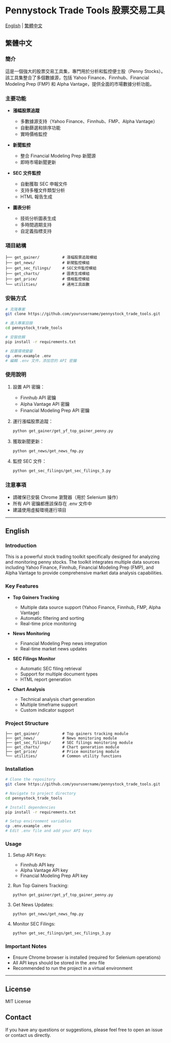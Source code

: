 # Pennystock Trade Tools 股票交易工具

[English](#english) | [繁體中文](#traditional-chinese)

<a name="traditional-chinese"></a>
## 繁體中文

### 簡介
這是一個強大的股票交易工具集，專門用於分析和監控便士股（Penny Stocks）。該工具集整合了多個數據源，包括 Yahoo Finance、Finnhub、Financial Modeling Prep (FMP) 和 Alpha Vantage，提供全面的市場數據分析功能。

### 主要功能
- **漲幅股票追蹤**
  - 多數據源支持（Yahoo Finance、Finnhub、FMP、Alpha Vantage）
  - 自動篩選和排序功能
  - 實時價格監控
  
- **新聞監控**
  - 整合 Financial Modeling Prep 新聞源
  - 即時市場新聞更新
  
- **SEC 文件監控**
  - 自動獲取 SEC 申報文件
  - 支持多種文件類型分析
  - HTML 報告生成

- **圖表分析**
  - 技術分析圖表生成
  - 多時間週期支持
  - 自定義指標支持

### 項目結構
```
├── get_gainer/          # 漲幅股票追蹤模組
├── get_news/            # 新聞監控模組
├── get_sec_filings/     # SEC文件監控模組
├── get_charts/          # 圖表生成模組
├── get_price/           # 價格監控模組
└── utilities/           # 通用工具函數
```

### 安裝方式
```bash
# 克隆專案
git clone https://github.com/yourusername/pennystock_trade_tools.git

# 進入專案目錄
cd pennystock_trade_tools

# 安裝依賴
pip install -r requirements.txt

# 設置環境變量
cp .env.example .env
# 編輯 .env 文件，添加您的 API 密鑰
```

### 使用說明
1. 設置 API 密鑰：
   - Finnhub API 密鑰
   - Alpha Vantage API 密鑰
   - Financial Modeling Prep API 密鑰

2. 運行漲幅股票追蹤：
   ```bash
   python get_gainer/get_yf_top_gainer_penny.py
   ```

3. 獲取新聞更新：
   ```bash
   python get_news/get_news_fmp.py
   ```

4. 監控 SEC 文件：
   ```bash
   python get_sec_filings/get_sec_filings_3.py
   ```

### 注意事項
- 請確保已安裝 Chrome 瀏覽器（用於 Selenium 操作）
- 所有 API 密鑰都應該保存在 .env 文件中
- 建議使用虛擬環境運行項目

---

<a name="english"></a>
## English

### Introduction
This is a powerful stock trading toolkit specifically designed for analyzing and monitoring penny stocks. The toolkit integrates multiple data sources including Yahoo Finance, Finnhub, Financial Modeling Prep (FMP), and Alpha Vantage to provide comprehensive market data analysis capabilities.

### Key Features
- **Top Gainers Tracking**
  - Multiple data source support (Yahoo Finance, Finnhub, FMP, Alpha Vantage)
  - Automatic filtering and sorting
  - Real-time price monitoring
  
- **News Monitoring**
  - Financial Modeling Prep news integration
  - Real-time market news updates
  
- **SEC Filings Monitor**
  - Automatic SEC filing retrieval
  - Support for multiple document types
  - HTML report generation

- **Chart Analysis**
  - Technical analysis chart generation
  - Multiple timeframe support
  - Custom indicator support

### Project Structure
```
├── get_gainer/          # Top gainers tracking module
├── get_news/            # News monitoring module
├── get_sec_filings/     # SEC filings monitoring module
├── get_charts/          # Chart generation module
├── get_price/           # Price monitoring module
└── utilities/           # Common utility functions
```

### Installation
```bash
# Clone the repository
git clone https://github.com/yourusername/pennystock_trade_tools.git

# Navigate to project directory
cd pennystock_trade_tools

# Install dependencies
pip install -r requirements.txt

# Setup environment variables
cp .env.example .env
# Edit .env file and add your API keys
```

### Usage
1. Setup API Keys:
   - Finnhub API key
   - Alpha Vantage API key
   - Financial Modeling Prep API key

2. Run Top Gainers Tracking:
   ```bash
   python get_gainer/get_yf_top_gainer_penny.py
   ```

3. Get News Updates:
   ```bash
   python get_news/get_news_fmp.py
   ```

4. Monitor SEC Filings:
   ```bash
   python get_sec_filings/get_sec_filings_3.py
   ```

### Important Notes
- Ensure Chrome browser is installed (required for Selenium operations)
- All API keys should be stored in the .env file
- Recommended to run the project in a virtual environment

---

## License
MIT License

## Contact
If you have any questions or suggestions, please feel free to open an issue or contact us directly.
